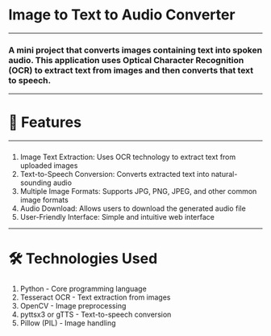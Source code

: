 # **Image to Text to Audio Converter**
---
### A mini project that converts images containing text into spoken audio. This application uses Optical Character Recognition (OCR) to extract text from images and then converts that text to speech.
---
# 🚀 Features
---
### 
1. Image Text Extraction: Uses OCR technology to extract text from uploaded images 
2. Text-to-Speech Conversion: Converts extracted text into natural-sounding audio 
3. Multiple Image Formats: Supports JPG, PNG, JPEG, and other common image formats 
4. Audio Download: Allows users to download the generated audio file 
5. User-Friendly Interface: Simple and intuitive web interface 
---
# 🛠️ Technologies Used
###
1. Python - Core programming language
2. Tesseract OCR - Text extraction from images
3. OpenCV - Image preprocessing
4. pyttsx3 or gTTS - Text-to-speech conversion
5. Pillow (PIL) - Image handling
